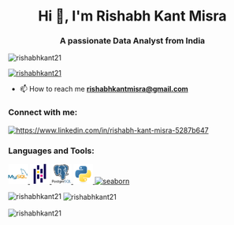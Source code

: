 <h1 align="center">Hi 👋, I'm Rishabh Kant Misra</h1>
<h3 align="center">A passionate Data Analyst from India</h3>

<p align="left"> <img src="https://komarev.com/ghpvc/?username=rishabhkant21&label=Profile%20views&color=0e75b6&style=flat" alt="rishabhkant21" /> </p>

<p align="left"> <a href="https://github.com/ryo-ma/github-profile-trophy"><img src="https://github-profile-trophy.vercel.app/?username=rishabhkant21" alt="rishabhkant21" /></a> </p>

- 📫 How to reach me **rishabhkantmisra@gmail.com**

<h3 align="left">Connect with me:</h3>
<p align="left">
<a href="https://linkedin.com/in/https://www.linkedin.com/in/rishabh-kant-misra-5287b647" target="blank"><img align="center" src="https://raw.githubusercontent.com/rahuldkjain/github-profile-readme-generator/master/src/images/icons/Social/linked-in-alt.svg" alt="https://www.linkedin.com/in/rishabh-kant-misra-5287b647" height="30" width="40" /></a>
</p>

<h3 align="left">Languages and Tools:</h3>
<p align="left"> <a href="https://www.mysql.com/" target="_blank" rel="noreferrer"> <img src="https://raw.githubusercontent.com/devicons/devicon/master/icons/mysql/mysql-original-wordmark.svg" alt="mysql" width="40" height="40"/> </a> <a href="https://pandas.pydata.org/" target="_blank" rel="noreferrer"> <img src="https://raw.githubusercontent.com/devicons/devicon/2ae2a900d2f041da66e950e4d48052658d850630/icons/pandas/pandas-original.svg" alt="pandas" width="40" height="40"/> </a> <a href="https://www.postgresql.org" target="_blank" rel="noreferrer"> <img src="https://raw.githubusercontent.com/devicons/devicon/master/icons/postgresql/postgresql-original-wordmark.svg" alt="postgresql" width="40" height="40"/> </a> <a href="https://www.python.org" target="_blank" rel="noreferrer"> <img src="https://raw.githubusercontent.com/devicons/devicon/master/icons/python/python-original.svg" alt="python" width="40" height="40"/> </a> <a href="https://seaborn.pydata.org/" target="_blank" rel="noreferrer"> <img src="https://seaborn.pydata.org/_images/logo-mark-lightbg.svg" alt="seaborn" width="40" height="40"/> </a> </p>

<p><img align="left" src="https://github-readme-stats.vercel.app/api/top-langs?username=rishabhkant21&show_icons=true&locale=en&layout=compact" alt="rishabhkant21" /></p>

<p>&nbsp;<img align="center" src="https://github-readme-stats.vercel.app/api?username=rishabhkant21&show_icons=true&locale=en" alt="rishabhkant21" /></p>

<p><img align="center" src="https://github-readme-streak-stats.herokuapp.com/?user=rishabhkant21&" alt="rishabhkant21" /></p>
